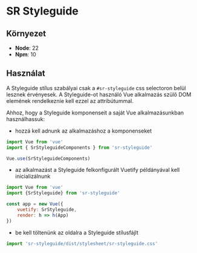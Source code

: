 # SR Styleguide

## Környezet

- **Node**: 22
- **Npm**: 10


## Használat

A Styleguide stílus szabályai csak a `#sr-styleguide` css selectoron belül lesznek érvényesek. A Styleguide-ot használó Vue alkalmazás szülő DOM elemének rendelkeznie kell ezzel az attribútummal.

Ahhoz, hogy a Styleguide komponenseit a saját Vue alkalmazásunkban használhassuk:

- hozzá kell adnunk az alkalmazáshoz a komponenseket
```javascript
import Vue from 'vue'
import { SrStyleguideComponents } from 'sr-styleguide'

Vue.use(SrStyleguideComponents)
```

- az alkalmazást a Styleguide felkonfigurált Vuetify példányával kell inicializálnunk
```javascript
import Vue from 'vue'
import {SrStyleguide} from 'sr-styleguide'

const app = new Vue({
    vuetify: SrStyleguide,
    render: h => h(App)
})
```
- be kell töltenünk az oldalra a Styleguide stílusfájlt

```javascript
import 'sr-styleguide/dist/stylesheet/sr-styleguide.css'
```
